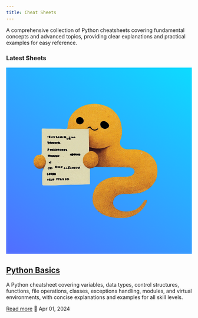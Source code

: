 ```yaml
---
title: Cheat Sheets
---
```

A comprehensive collection of Python cheatsheets covering fundamental concepts and advanced topics, providing clear explanations and practical examples for easy reference.

### Latest Sheets

<div class="card">
 <a href="../cheatsheets/python-basics">
  <img src="../assets/images/cheatsheets/python-basics-icon.png" alt="Python Basics Cheatsheet Icon">
  </a>
  <div>
    <a class="title" href="../cheatsheets/python-basics">
        <h2>Python Basics</h2>
    </a>
    <p>A Python cheatsheet covering variables, data types, control structures, functions, file operations, classes, exceptions handling, modules, and virtual environments, with concise explanations and examples for all skill levels.</p>
    <p class="read-more-date">
      <a href="../cheatsheets/python-basics">Read more</a>
      <span class="date">📅 Apr 01, 2024</span>
    </p>
  </div>
</div>